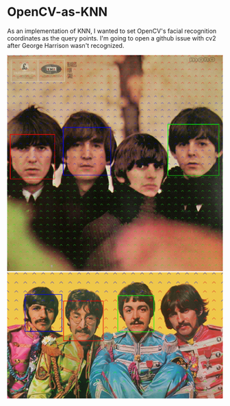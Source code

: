# OpenCV-as-KNN

As an implementation of KNN, I wanted to set OpenCV's facial recognition coordinates as the query points. I'm going to open a github issue with cv2 after George Harrison wasn't recognized.

![beatles output 1](https://github.com/Rlapham/OpenCV-as-KNN/blob/master/beatlesknn.jpg)
![beatles output 2](https://github.com/Rlapham/OpenCV-as-KNN/blob/master/beatlesknn2.jpg)
